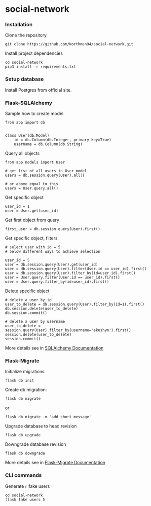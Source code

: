 # social-network

### Installation

Clone the repository
```
git clone https://github.com/Northman94/social-network.git
```

Install project dependencies
```
cd social-network
pip3 install -r requirements.txt
```

### Setup database

Install Postgres from official site.


### Flask-SQLAlchemy

Sample how to create model:

```
from app import db


class User(db.Model)
    id = db.Column(db.Integer, primary_key=True)
    username = db.Column(db.String)   
```

Query all objects
```
from app.models import User

# get list of all users in User model
users = db.session.query(User).all()

# or above equal to this 
users = User.query.all()
```

Get specific object
```
user_id = 1
user = User.get(user_id)
```

Get first object from query
```
first_user = db.session.query(User).first()
```

Get specific object, filters
```
# select user with id = 5
# below different ways to achieve selection

user_id = 5
user = db.session.query(User).get(user_id)   
user = db.session.query(User).filter(User.id == user_id).first()
user = db.session.query(User).filter_by(id=user_id).first()
user = User.query.filter(User.id == user_id).first()
user = User.query.filter_by(id=user_id).first()
```

Delete specific object
```
# delete a user by id
user_to_delete = db.session.query(User).filter_by(id=1).first()
db.session.delete(user_to_delete)
db.session.commit()

# delete a user by username
user_to_delete = session.query(User).filter_by(username='akushyn').first()
session.delete(user_to_delete)
session.commit()
```
More details see in [SQLAlchemy Documentation](https://www.sqlalchemy.org/)

### Flask-Migrate

Initialize migrations
```
flask db init
```

Create db migration: 
```
flask db migrate
``` 
or
```
flask db migrate -m 'add short message'
```

Upgrade database to head revision
```
flask db upgrade
```

Downgrade database revision
```
flask db downgrade
```
More details see in [Flask-Migrate Documentation](https://flask-migrate.readthedocs.io/en/latest/#)

### CLI commands

Generate `n` fake users
```
cd social-network
flask fake users 5
```